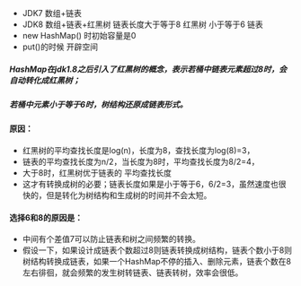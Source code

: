 

- JDK7 数组+链表
- JDK8 数组+链表+红黑树 链表长度大于等于8 红黑树 小于等于6 链表
- new HashMap() 时初始容量是0
- put()的时候 开辟空间 



##### HashMap在jdk1.8之后引入了红黑树的概念，表示若桶中链表元素超过8时，会自动转化成红黑树；

##### 若桶中元素小于等于6时，树结构还原成链表形式。

#### 原因：

- 红黑树的平均查找长度是log(n)，长度为8，查找长度为log(8)=3，
- 链表的平均查找长度为n/2，当长度为8时，平均查找长度为8/2=4，
- 大于8时，红黑树优于链表的 平均查找长度
- 这才有转换成树的必要；链表长度如果是小于等于6，6/2=3，虽然速度也很快的，但是转化为树结构和生成树的时间并不会太短。

#### 选择6和8的原因是：

- 中间有个差值7可以防止链表和树之间频繁的转换。
- 假设一下，如果设计成链表个数超过8则链表转换成树结构，链表个数小于8则树结构转换成链表，如果一个HashMap不停的插入、删除元素，链表个数在8左右徘徊，就会频繁的发生树转链表、链表转树，效率会很低。


